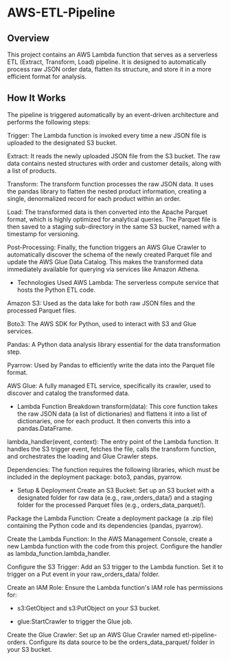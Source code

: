 # AWS-ETL-Pipeline

## **Overview**
This project contains an AWS Lambda function that serves as a serverless ETL (Extract, Transform, Load) pipeline. It is designed to automatically process raw JSON order data, flatten its structure, and store it in a more efficient format for analysis.

## How It Works
The pipeline is triggered automatically by an event-driven architecture and performs the following steps:

Trigger: The Lambda function is invoked every time a new JSON file is uploaded to the designated S3 bucket.

Extract: It reads the newly uploaded JSON file from the S3 bucket. The raw data contains nested structures with order and customer details, along with a list of products.

Transform: The transform function processes the raw JSON data. It uses the pandas library to flatten the nested product information, creating a single, denormalized record for each product within an order.

Load: The transformed data is then converted into the Apache Parquet format, which is highly optimized for analytical queries. The Parquet file is then saved to a staging sub-directory in the same S3 bucket, named with a timestamp for versioning.

Post-Processing: Finally, the function triggers an AWS Glue Crawler to automatically discover the schema of the newly created Parquet file and update the AWS Glue Data Catalog. This makes the transformed data immediately available for querying via services like Amazon Athena.

- Technologies Used
AWS Lambda: The serverless compute service that hosts the Python ETL code.

Amazon S3: Used as the data lake for both raw JSON files and the processed Parquet files.

Boto3: The AWS SDK for Python, used to interact with S3 and Glue services.

Pandas: A Python data analysis library essential for the data transformation step.

Pyarrow: Used by Pandas to efficiently write the data into the Parquet file format.

AWS Glue: A fully managed ETL service, specifically its crawler, used to discover and catalog the transformed data.

- Lambda Function Breakdown
transform(data): This core function takes the raw JSON data (a list of dictionaries) and flattens it into a list of dictionaries, one for each product. It then converts this into a pandas.DataFrame.

lambda_handler(event, context): The entry point of the Lambda function. It handles the S3 trigger event, fetches the file, calls the transform function, and orchestrates the loading and Glue Crawler steps.

Dependencies: The function requires the following libraries, which must be included in the deployment package: boto3, pandas, pyarrow.

- Setup & Deployment
Create an S3 Bucket: Set up an S3 bucket with a designated folder for raw data (e.g., raw_orders_data/) and a staging folder for the processed Parquet files (e.g., orders_data_parquet/).

Package the Lambda Function: Create a deployment package (a .zip file) containing the Python code and its dependencies (pandas, pyarrow).

Create the Lambda Function: In the AWS Management Console, create a new Lambda function with the code from this project. Configure the handler as lambda_function.lambda_handler.

Configure the S3 Trigger: Add an S3 trigger to the Lambda function. Set it to trigger on a Put event in your raw_orders_data/ folder.

Create an IAM Role: Ensure the Lambda function's IAM role has permissions for:

- s3:GetObject and s3:PutObject on your S3 bucket.

- glue:StartCrawler to trigger the Glue job.

Create the Glue Crawler: Set up an AWS Glue Crawler named etl-pipeline-orders. Configure its data source to be the orders_data_parquet/ folder in your S3 bucket.